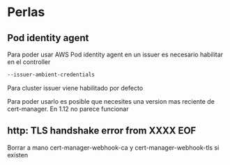 # Perlas

## Pod identity agent

Para poder usar AWS Pod identity agent en un issuer es necesario habilitar en el controller

```txt
--issuer-ambient-credentials
```

Para cluster issuer viene habilitado por defecto

Para poder usarlo es posible que necesites una version mas reciente de cert-manager. En 1.12 no parece funcionar

## http: TLS handshake error from XXXX EOF

Borrar a mano cert-manager-webhook-ca y cert-manager-webhook-tls si existen
